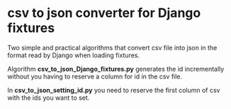 # csv to json converter for Django fixtures

Two simple and practical algorithms that convert csv file into json in the format read by Django when loading fixtures.

Algorithm **csv_to_json_Django_fixtures.py** generates the id incrementally without you having to reserve a column for id in the csv file.

In **csv_to_json_setting_id.py** you need to reserve the first column of csv with the ids you want to set.